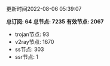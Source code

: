 更新时间2022-08-06 05:39:07

**总订阅: 64**
**总节点: 7235**
**有效节点: 2067**
- trojan节点: 93
- v2ray节点: 1670
- ss节点: 303
- ssr节点: 1
